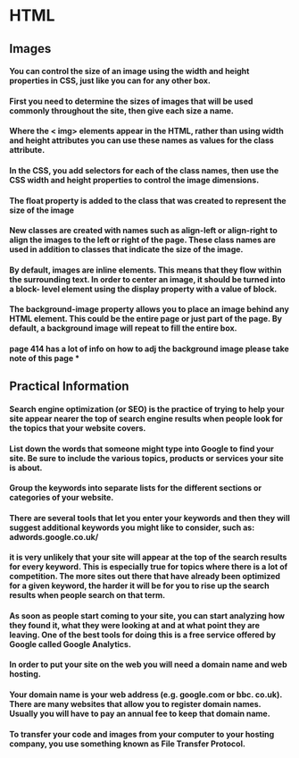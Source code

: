 
# HTML
## Images
#### You can control the size of an image using the width and height properties in CSS, just like you can for any other box.
#### First you need to determine the sizes of images that will be used commonly throughout the site, then give each size a name.
#### Where the < img> elements appear in the HTML, rather than using width and height attributes you can use these names as values for the class attribute.
#### In the CSS, you add selectors for each of the class names, then use the CSS width and height properties to control the image dimensions.
#### The float property is added to the class that was created to represent the size of the image
#### New classes are created with names such as align-left or align-right to align the images to the left or right of the page. These class names are used in addition to classes that indicate the size of the image.
#### By default, images are inline elements. This means that they flow within the surrounding text. In order to center an image, it should be turned into a block- level element using the display property with a value of block.
#### The background-image property allows you to place an image behind any HTML element. This could be the entire page or just part of the page. By default, a background image will repeat to fill the entire box.
#### page 414 has a lot of info on how to adj the background image please take note of this page *
## Practical Information
#### Search engine optimization (or SEO) is the practice of trying to help your site appear nearer the top of search engine results when people look for the topics that your website covers.
#### List down the words that someone might type into Google to find your site. Be sure to include the various topics, products or services your site is about.
#### Group the keywords into separate lists for the different sections or categories of your website.
#### There are several tools that let you enter your keywords and then they will suggest additional keywords you might like to consider, such as: adwords.google.co.uk/
#### it is very unlikely that your site will appear at the top of the search results for every keyword. This is especially true for topics where there is a lot of competition. The more sites out there that have already been optimized for a given keyword, the harder it will be for you to rise up the search results when people search on that term.
#### As soon as people start coming to your site, you can start analyzing how they found it, what they were looking at and at what point they are leaving. One of the best tools for doing this is a free service offered by Google called Google Analytics.
#### In order to put your site on the web you will need a domain name and web hosting.
#### Your domain name is your web address (e.g. google.com or bbc. co.uk). There are many websites that allow you to register domain names. Usually you will have to pay an annual fee to keep that domain name.
#### To transfer your code and images from your computer to your hosting company, you use something known as File Transfer Protocol.
